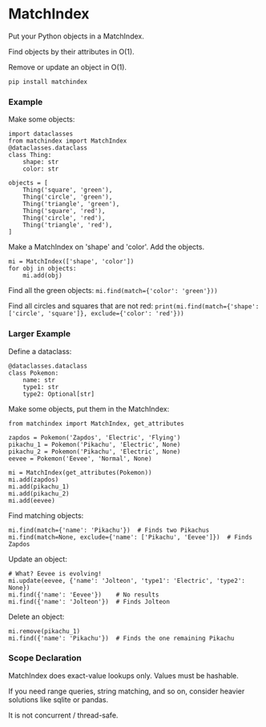 # MatchIndex

Put your Python objects in a MatchIndex. 

Find objects by their attributes in O(1). 

Remove or update an object in O(1).

`pip install matchindex`

### Example

Make some objects:
```
import dataclasses
from matchindex import MatchIndex
@dataclasses.dataclass
class Thing:
    shape: str
    color: str

objects = [
    Thing('square', 'green'),
    Thing('circle', 'green'),
    Thing('triangle', 'green'),
    Thing('square', 'red'),
    Thing('circle', 'red'),
    Thing('triangle', 'red'),
]
```

Make a MatchIndex on 'shape' and 'color'. Add the objects.
```
mi = MatchIndex(['shape', 'color'])
for obj in objects:
    mi.add(obj)
```

Find all the green objects: `mi.find(match={'color': 'green'}))`

Find all circles and squares that are not red:
`print(mi.find(match={'shape': ['circle', 'square']}, exclude={'color': 'red'}))`

### Larger Example

Define a dataclass:
```
@dataclasses.dataclass
class Pokemon:
    name: str
    type1: str
    type2: Optional[str]
```

Make some objects, put them in the MatchIndex:
```
from matchindex import MatchIndex, get_attributes

zapdos = Pokemon('Zapdos', 'Electric', 'Flying')
pikachu_1 = Pokemon('Pikachu', 'Electric', None)
pikachu_2 = Pokemon('Pikachu', 'Electric', None)
eevee = Pokemon('Eevee', 'Normal', None)

mi = MatchIndex(get_attributes(Pokemon))
mi.add(zapdos)
mi.add(pikachu_1)
mi.add(pikachu_2)
mi.add(eevee)
```

Find matching objects:
```
mi.find(match={'name': 'Pikachu'})  # Finds two Pikachus
mi.find(match=None, exclude={'name': ['Pikachu', 'Eevee']})  # Finds Zapdos
```

Update an object:
```
# What? Eevee is evolving!
mi.update(eevee, {'name': 'Jolteon', 'type1': 'Electric', 'type2': None})
mi.find({'name': 'Eevee'})    # No results
mi.find({'name': 'Jolteon'})  # Finds Jolteon
```

Delete an object:
```
mi.remove(pikachu_1)
mi.find({'name': 'Pikachu'})  # Finds the one remaining Pikachu
```

### Scope Declaration

MatchIndex does exact-value lookups only. Values must be hashable.

If you need range queries, string matching, and so on, consider heavier solutions like sqlite or pandas.

It is not concurrent / thread-safe.
